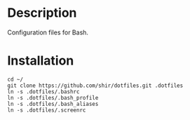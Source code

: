 Description
===========
Configuration files for Bash.

Installation
============
    cd ~/
    git clone https://github.com/shir/dotfiles.git .dotfiles
    ln -s .dotfiles/.bashrc
    ln -s .dotfiles/.bash_profile
    ln -s .dotfiles/.bash_aliases
    ln -s .dotfiles/.screenrc
